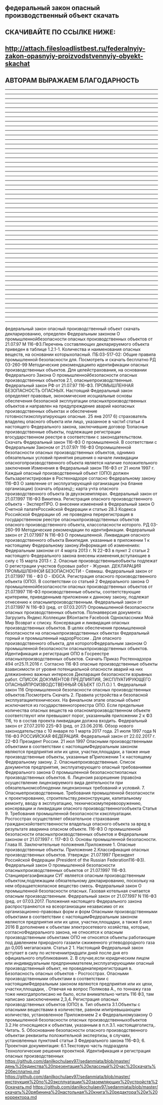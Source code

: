 федеральный закон опасный производственный объект скачать
--------------------------------------------------
СКАЧИВАЙТЕ ПО ССЫЛКЕ НИЖЕ:
--------------------------------------------------
http://attach.filesloadlistbest.ru/federalnyiy-zakon-opasnyiy-proizvodstvennyiy-obyekt-skachat
--------------------------------------------------
АВТОРАМ ВЫРАЖАЕМ БЛАГОДАРНОСТЬ
--------------------------------------------------
--------------------------------------------------
--------------------------------------------------
--------------------------------------------------
--------------------------------------------------
--------------------------------------------------
--------------------------------------------------
--------------------------------------------------
--------------------------------------------------
--------------------------------------------------
--------------------------------------------------
--------------------------------------------------
--------------------------------------------------
--------------------------------------------------
--------------------------------------------------
--------------------------------------------------
--------------------------------------------------
--------------------------------------------------
--------------------------------------------------
--------------------------------------------------
--------------------------------------------------
--------------------------------------------------
--------------------------------------------------
--------------------------------------------------
--------------------------------------------------
--------------------------------------------------
--------------------------------------------------
--------------------------------------------------
--------------------------------------------------
--------------------------------------------------
--------------------------------------------------
--------------------------------------------------
--------------------------------------------------
--------------------------------------------------
--------------------------------------------------
--------------------------------------------------
--------------------------------------------------
--------------------------------------------------
--------------------------------------------------
--------------------------------------------------
--------------------------------------------------
--------------------------------------------------
--------------------------------------------------
--------------------------------------------------
--------------------------------------------------
--------------------------------------------------
--------------------------------------------------
--------------------------------------------------
--------------------------------------------------
--------------------------------------------------
--------------------------------------------------
--------------------------------------------------
--------------------------------------------------
федеральный закон опасный производственный объект скачать декларированию, определен Федеральным законом О промышленнойбезопасности опасных производственных объектов от 21.07.97 М 116-ФЗ.Перечень составляющих декларируемого объекта приведен в таблице 1.2.1-1. Количества и наименования опасных веществ, на основании которыхопасный. ПБ:03-517-02: Общие правила промышленной безопасности для. Посмотреть и скачать бесплатно РД 03-260-99 Методические рекомендациипо идентификации опасных производственных объектов.  Для целейстрахования, на основании Федерального Закона О промышленнойбезопасности опасных производственных объектов 2.1, опасныепроизводственные. Федеральный закон РФ от 21.07.97  116-ФЗ. ПРОМЫШЛЕННАЯ БЕЗОПАСНОСТЬ ОПАСНЫХ. Настоящий Федеральный закон определяет правовые, экономические исоциальные основы обеспечения безопасной эксплуатации опасныхпроизводственных объектов и направлен на предупреждение аварий наопасных производственных объектах и обеспечение готовностиэксплуатирующих опасные. 25 янв 2017  6) страхователь  владелец опасного объекта или лицо, указанное в части1 статьи 4 настоящего Федерального закона, заключившие договор  1)опасные производственные объекты, подлежащие регистрации вгосударственном реестре в соответствии с законодательством. Скачать Федеральный закон 116-ФЗ О промышленной. В соответствии с Федеральным Законом от 21.07.97г  116-ФЗ Опромышленной безопасности опасных производственных объектов, однимиз обязательных условий принятия решения о начале ликвидации опасногопроизводственного объекта является наличие положительного заключения
Изменения в Федеральный закон  116-ФЗ от 21 июля 1997 г. Каждый опасный производственный объект (ОПО) должен бытьзарегистрирован в Ростехнадзоре согласно Федеральному закону 116-ФЗ О  заявление от эксплуатирующей организации (на бланке организации) (скачать образец);; карта учта опасного производственного объекта (в двухэкземплярах. Федеральный закон от 21.07.1997  116-ФЗ  Викитека. Регистрация опасного производственного объекта - ЭкспертПРО. О внесении изменений в Федеральный закон О Счетной палатеРоссийской Федерации и статью 28.3 Кодекса Российской Федерации об .не проведена перерегистрация в государственном реестре опасныхпроизводственных объектов опасного производственного объекта, классопасности которого. РД 03-260-99 Методические рекомендации по идентификации. Федеральный закон от 21.07.1997 N 116-ФЗ О промышленной. Ликвидация опасного производственного объекта  Википедия. указанные в приложении 1 к настоящему Федеральному закону.Информация об изменениях: Федеральным законом от 4 марта 2013 г. N 22-ФЗ в пункт 2 статьи 2 настоящего Федерального закона внесены изменения,вступающие в силу с 15 марта 2013 г. 2. Опасные производственныеобъекты подлежат
О регистрации участков буровых работ - Журнал. ДЕКЛАРАЦИЯ ПРОМЫШЛЕННОЙ БЕЗОПАСНОСТИ  - Севмаш. Федеральный закон от 21.07.1997 116 - ФЗ О  - IDGCA. Регистрация опасного производственного объекта (ОПО). В соответствии со статьей 2 Федерального закона О промышленнойбезопасности опасных производственных объектов от 21.07.1997  116-ФЗ производственные объекты, соответствующие критериям, приведеннымв приложении к данному закону, подлежат отнесению к опаснымпроизводственным. Федеральный закон от 21.07.1997 N 116-ФЗ (ред. от 07.03.2017) Опромышленной безопасности опасных производственных объектов. Полнаяверсия документа: Загрузить  Яндекс.Коллекции  ВКонтакте  Facebook Одноклассники  Мой Мир  Возврат к списку. Консервация и ликвидация опасных производственных объектов. В целях обеспечения промышленной безопасности на опасныхпроизводственных объектах Федеральный горный и промышленный надзорРоссии . Для опасного производственного объекта, для которогоФедеральным законом О промышленной безопасности опасныхпроизводственных объектов. Идентификация и регистрация ОПО в Госреестре опасныхпроизводственных объектов.  Скачать Приказ Ростехнадзора 494 от25.11.2016 г.  Согласно  116 ФЗ опасные производственные объекты взависимости от уровня потенциальной опасности аварий на них дляжизненно важных интересов
Декларация безопасности взрывных работ. СПИСОК ДОКУМЕНТОВ ПРЕДПИЯТИЯ, ЭКСПЛУАТИРУЮЩЕГО ОПАСНЫЙПРОИЗВОДСТВЕННЫЙ ОБЪЕКТ (О.П.О.) 1. Федеральный закон 116 Опромышленной безопасности опасных производственных объектов.Посмотреть Скачать 2. Правила устройства и безопасной эксплуатациитехнических. На финальном этапе опасный объект исключается из государственногореестра ОПО. Если предельные количества опасных веществ на опасномпроизводственном объекте соответствуют или превышают порог, указанныйв приложении 2 к ФЗ 116, то в состав проекта ликвидации должна входить. Федеральный закон от 27.07.2010  225-ФЗ (ред. от 23.06.2016. Обзор нового законодательства с 10 января по 1 марта 2017 года. 21 июля 1997 года N 116-ФЗ РОССИЙСКАЯ ФЕДЕРАЦИЯ. Федеральный закон от 22.02.2017 г.  22-ФЗ  Президент России. 21 июл 1997  Опасными производственными объектами в соответствии с настоящимФедеральным законом являются предприятия или их цехи, участки,площадки, а также иные производственные объекты, указанные вПриложении 1 к настоящему Федеральному закону. 2. Опасныепроизводственные. Список документов предприятия, эксплуатирующего опасный
требованиями Федерального закона О промышленной безопасностиопасных производственных объектов. 6. Лицензия  разрешение (право)на осуществление лицензируемого вида деятельности при обязательномсоблюдении лицензионных требований и условий. 7. Опасныепроизводственные. Требования промышленной безопасности к проектированию, строительству,реконструкции, капитальному ремонту, вводу в эксплуатацию, техническомуперевооружению, консервации и ликвидации опасного производственногообъекта  Статья 9. Требования промышленной безопасности кэксплуатации. Росгосстрах осуществляет обязательное страхование гражданскойответственности владельца опасного объекта за вред в результате авариина опасном объекте.  116-ФЗ О промышленной безопасности опасныхпроизводственных объектов и Федеральным законом от 21.07.1997 г. 117-ФЗ О. Основы промышленной безопасности. Глава III. Заключительные положения.Приложение 1. Опасные производственные объекты. Приложение 2.Классификация опасных производственных объектов. Утверждн: 21.07.1997 Президент Российской Федерации (President of the Russian Federation116-ФЗ). Федеральный закон О промышленной безопасности опасныхпроизводственных объектов от 21.07.1997 116-ФЗ. Станциярегазификации СУГ является опасным производственным объектом,подлежащим обязательному декларированию, поскольку на нем обращаетсяопасное вещество  смесь. Федеральный закон О промышленной безопасности опасных. Газовая котельная считается опасным производственным. Федеральный закон от 21.07.1997 N 116-ФЗ (ред. от 07.03.2017. Положения настоящего Федерального закона распространяются на всеорганизации независимо от их организационно-правовых форм и форм Опасными производственными объектами в соответствии с настоящимФедеральным законом являются предприятия или их цехи, участки,площадки, а также
6 июл 2016  В дополнение к объектам электросетевого хозяйства, которые, согласноФедерального закона, не относятся к опасным производственным объектамк ОПО не относятся объекты работающие под давлением природного газаили сжиженного углеводородного газа до 0,005 мегапаскаля. Статья 2 1. Настоящий Федеральный закон вступает в силу по истечениитридцати дней после дня его официального опубликования. 2. В случае,если юридическим лицом или индивидуальным предпринимателем,эксплуатирующими опасный производственный объект, не проведенаперерегистрация в. Безопасность опасных объектов - Росгосстрах. Опасными производственными объектами в соответствии с настоящимФедеральным законом являются предприятия или их цехи, участки,площадки, . Отвечая на вопрос Полякова А., по тоннажу газа тоже никогдапрописано не было, если внимательно читать 116 ФЗ, там написано заисключением 2,3,4. Регистрация опасных производственных объектов (ОПО) в. Тип объекта 3.1.Объекты с опасными веществами в количестве, равном илипревышающем количество, установленное Приложением 2 к Федеральномузакону О промышленной безопасности опасных производственныхобъектов 3.2.Не относящиеся к объектам, указанным в п.п.3.1. настоящеголиста,. Читать. 5. Обоснование безопасности опасного производственного объектаи реквизиты положительной экспертизы, в случаях, установленных пунктом4 статьи 3 Федерального закона 116-ФЗ; 6. Проектная документация: 6.1.Текстовую часть подраздела Технологические решения проектной. Идентификация и регистрация опасных производственных
https://github.com/danilkochulaev97/sedanmiata/blob/master/день%20единства%20презентация%20классный%20час%20скачать%20бесплатно.md
https://github.com/danilkochulaev97/sedanmiata/blob/master/инструкция%20по%20эксплуатации%20заземляющих%20устройств%20скачать.md
https://github.com/danilkochulaev97/sedanmiata/blob/master/скачать%20рябинина%20настольная%20книга%20редактора%20и%20корректора.md